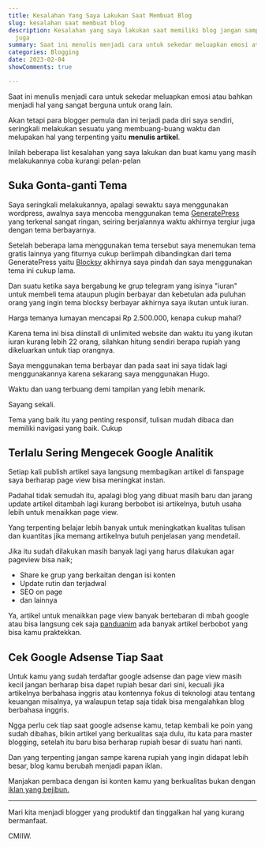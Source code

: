 ```yaml
---
title: Kesalahan Yang Saya Lakukan Saat Membuat Blog
slug: kesalahan saat membuat blog
description: Kesalahan yang saya lakukan saat memiliki blog jangan sampai kamu melakukannya
  juga
summary: Saat ini menulis menjadi cara untuk sekedar meluapkan emosi atau bahkan menjadi hal yang sangat berguna untuk orang lain. Akan tetapi para blogger pemula seringkali melakukan kesalahan berikut.
categories: Blogging
date: 2023-02-04
showComments: true

---
```

Saat ini menulis menjadi cara untuk sekedar meluapkan emosi atau bahkan menjadi hal yang sangat berguna untuk orang lain.

Akan tetapi para blogger pemula dan ini terjadi pada diri saya sendiri, seringkali melakukan sesuatu yang membuang-buang waktu dan melupakan hal yang terpenting yaitu **menulis artikel**.

Inilah beberapa list kesalahan yang saya lakukan dan buat kamu yang masih melakukannya coba kurangi pelan-pelan

<div>
<script async src="https://pagead2.googlesyndication.com/pagead/js/adsbygoogle.js?client=ca-pub-1028861450285140"
     crossorigin="anonymous"></script>
<!-- Iklan horizontal -->
<ins class="adsbygoogle"
     style="display:block"
     data-ad-client="ca-pub-1028861450285140"
     data-ad-slot="1294831496"
     data-ad-format="auto"
     data-full-width-responsive="true"></ins>
<script>
     (adsbygoogle = window.adsbygoogle || []).push({});
</script>
</div>

## Suka Gonta-ganti Tema

Saya seringkali melakukannya, apalagi sewaktu saya menggunakan wordpress, awalnya saya mencoba menggunakan tema [GeneratePress](https://generatepress.com/) yang terkenal sangat ringan, seiring berjalannya waktu akhirnya tergiur juga dengan tema berbayarnya.

Setelah beberapa lama menggunakan tema tersebut saya menemukan tema gratis lainnya yang fiturnya cukup berlimpah dibandingkan dari tema GeneratePress yaitu [Blocksy](https://creativethemes.com/blocksy/) akhirnya saya pindah dan saya menggunakan tema ini cukup lama.

Dan suatu ketika saya bergabung ke grup telegram yang isinya "iuran" untuk membeli tema ataupun plugin berbayar dan kebetulan ada puluhan orang yang ingin tema blocksy berbayar akhirnya saya ikutan untuk iuran.

Harga temanya lumayan mencapai Rp 2.500.000, kenapa cukup mahal?

Karena tema ini bisa diinstall di unlimited website dan waktu itu yang ikutan iuran kurang lebih 22 orang, silahkan hitung sendiri berapa rupiah yang dikeluarkan untuk tiap orangnya.

Saya menggunakan tema berbayar dan pada saat ini saya tidak lagi menggunakannya karena sekarang saya menggunakan Hugo.

Waktu dan uang terbuang demi tampilan yang lebih menarik.

Sayang sekali.

Tema yang baik itu yang penting responsif, tulisan mudah dibaca dan memiliki navigasi yang baik. Cukup

<div>
<script async src="https://pagead2.googlesyndication.com/pagead/js/adsbygoogle.js?client=ca-pub-1028861450285140"
     crossorigin="anonymous"></script>
<!-- Iklan horizontal -->
<ins class="adsbygoogle"
     style="display:block"
     data-ad-client="ca-pub-1028861450285140"
     data-ad-slot="1294831496"
     data-ad-format="auto"
     data-full-width-responsive="true"></ins>
<script>
     (adsbygoogle = window.adsbygoogle || []).push({});
</script>
</div>

## Terlalu Sering Mengecek Google Analitik

Setiap kali publish artikel saya langsung membagikan artikel di fanspage saya berharap page view bisa meningkat instan.

Padahal tidak semudah itu, apalagi blog yang dibuat masih baru dan jarang update artikel ditambah lagi kurang berbobot isi artikelnya, butuh usaha lebih untuk menaikkan page view.

Yang terpenting belajar lebih banyak untuk meningkatkan kualitas tulisan dan kuantitas jika memang artikelnya butuh penjelasan yang mendetail.

Jika itu sudah dilakukan masih banyak lagi yang harus dilakukan agar pageview bisa naik; 

* Share ke grup yang berkaitan dengan isi konten 
* Update rutin dan terjadwal
* SEO on page
* dan lainnya

Ya, artikel untuk menaikkan page view banyak bertebaran di mbah google atau bisa langsung cek saja [panduanim](https://panduanim.com) ada banyak artikel berbobot yang bisa kamu praktekkan.

## Cek Google Adsense Tiap Saat

Untuk kamu yang sudah terdaftar google adsense dan page view masih kecil jangan berharap bisa dapet rupiah besar dari sini, kecuali jika artikelnya berbahasa inggris atau kontennya fokus di teknologi atau tentang keuangan misalnya, ya walaupun tetap saja tidak bisa mengalahkan blog berbahasa inggris.

Ngga perlu cek tiap saat google adsense kamu, tetap kembali ke poin yang sudah dibahas, bikin artikel yang berkualitas saja dulu, itu kata para master blogging, setelah itu baru bisa berharap rupiah besar di suatu hari nanti.

Dan yang terpenting jangan sampe karena rupiah yang ingin didapat lebih besar, blog kamu berubah menjadi papan iklan. 

Manjakan pembaca dengan isi konten kamu yang berkualitas bukan dengan [iklan yang bejibun.](https://jundimubarok.com/posts/berapa-banyak-jumlah-iklan-yang-ideal/)

***

Mari kita menjadi blogger yang produktif dan tinggalkan hal yang kurang bermanfaat.

CMIIW.
<div>
<script async src="https://pagead2.googlesyndication.com/pagead/js/adsbygoogle.js?client=ca-pub-1028861450285140"
     crossorigin="anonymous"></script>
<!-- Iklan horizontal -->
<ins class="adsbygoogle"
     style="display:block"
     data-ad-client="ca-pub-1028861450285140"
     data-ad-slot="1294831496"
     data-ad-format="auto"
     data-full-width-responsive="true"></ins>
<script>
     (adsbygoogle = window.adsbygoogle || []).push({});
</script>
</div>